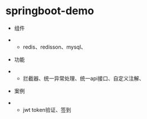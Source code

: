 # springboot-demo

- 组件
- - redis、redisson、mysql、
- 功能
- - 拦截器、统一异常处理、统一api接口、自定义注解、

- 案例
- - jwt token验证、签到
